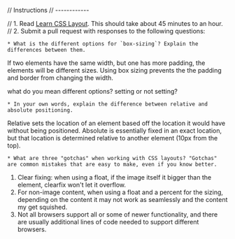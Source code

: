 // Instructions
// ------------

// 1. Read [Learn CSS Layout](http://learnlayout.com). This should take about 45 minutes to an hour.
// 2. Submit a pull request with responses to the following questions:

    * What is the different options for `box-sizing`? Explain the differences between them.

If two elements have the same width, but one has more padding, the elements will be different sizes. Using box sizing prevents the the padding and border from changing the width.

what do you mean different options? setting or not setting?

    * In your own words, explain the difference between relative and absolute positioning.

Relative sets the location of an element based off the location it would have without being positioned.
Absolute is essentially fixed in an exact location, but that location is determined relative to another element (10px from the top).


    * What are three "gotchas" when working with CSS layouts? "Gotchas" are common mistakes that are easy to make, even if you know better.

1. Clear fixing: when using a float, if the image itself it bigger than the element, clearfix won't let it overflow.
2. For non-image content, when using a float and a percent for the sizing, depending on the content it may not work as seamlessly and the content my get squished.
3. Not all browsers support all or some of newer functionality, and there are usually additional lines of code needed to support different browsers. 
